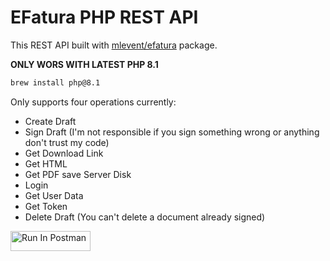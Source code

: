
# EFatura PHP REST API

This REST API built with [mlevent/efatura](https://github.com/mlevent/fatura) package.

**ONLY WORS WITH LATEST PHP 8.1**

```bash
brew install php@8.1
```

Only supports four operations currently:
- Create Draft
- Sign Draft (I'm not responsible if you sign something wrong or anything don't trust my code)
- Get Download Link
- Get HTML
- Get PDF save Server Disk
- Login
- Get User Data
- Get Token
- Delete Draft (You can't delete a document already signed)

[<img src="https://run.pstmn.io/button.svg" alt="Run In Postman" style="width: 128px; height: 32px;">](https://app.getpostman.com/run-collection/19786465-6f00343e-faba-4db4-bdb4-fff9b6ae5639?action=collection%2Ffork&source=rip_markdown&collection-url=entityId%3D19786465-6f00343e-faba-4db4-bdb4-fff9b6ae5639%26entityType%3Dcollection%26workspaceId%3D2326b18c-dfbc-4266-82e2-a06de41be9e7)
